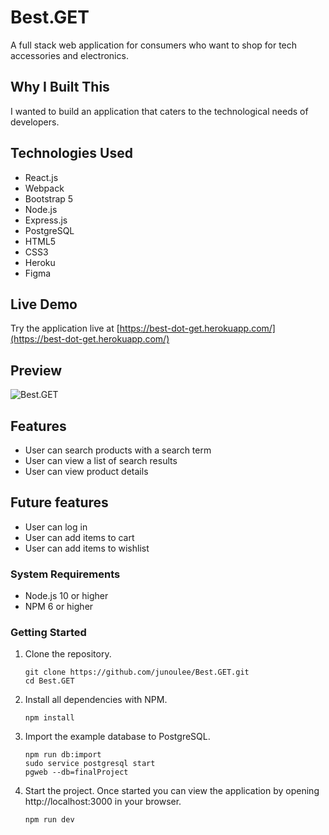 # Best.GET

A full stack web application for consumers who want to shop for tech accessories and electronics.

## Why I Built This

I wanted to build an application that caters to the technological needs of developers.

## Technologies Used

- React.js
- Webpack
- Bootstrap 5
- Node.js
- Express.js
- PostgreSQL
- HTML5
- CSS3
- Heroku
- Figma

## Live Demo

Try the application live at [https://best-dot-get.herokuapp.com/](https://best-dot-get.herokuapp.com/)

## Preview


![Best.GET](https://best-dot-get.herokuapp.com/images/best.get.gif)



## Features

- User can search products with a search term
- User can view a list of search results
- User can view product details

## Future features

- User can log in
- User can add items to cart
- User can add items to wishlist

### System Requirements

- Node.js 10 or higher
- NPM 6 or higher

### Getting Started

1. Clone the repository.

    ```shell
    git clone https://github.com/junoulee/Best.GET.git
    cd Best.GET
    ```

1. Install all dependencies with NPM.

    ```shell
    npm install
    ```

1. Import the example database to PostgreSQL.

    ```shell
    npm run db:import
    sudo service postgresql start
    pgweb --db=finalProject
    ```

1. Start the project. Once started you can view the application by opening http://localhost:3000 in your browser.

    ```shell
    npm run dev
    ```
